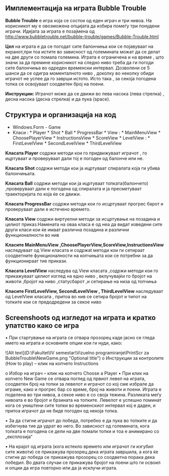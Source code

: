 ## **Имплементација на играта Bubble Trouble**

**Bubble Trouble** е игра која се состои од еден играч и три нивоа. На корисникот му е овозможена опцијата да избира помеѓу три понудени играчи.
Идејата за играта е позајмена од  http://www.bubbletrouble.net/bubble-trouble/games/Bubble-Trouble.html 

**Цел** на играта е да се погодат сите балончиња кои се појавуваат на екранот,при тоа истите во зависност од големината можат да се делат на две други со помала големина. Играта е ограничена и на време , што значи за да премине корисникот на следно ниво треба да ги погоди сите балончиња во одреден временски интервал. Дозволени се 5 шанси да се одигра моменталното ниво , доколку во неколку обиди играчот не успее да го заврши истото. Исто така , за секоја погодена топка се освојуваат соодветен број на поени. 

**Инструкции:**
Играчот може да се движи во лева насока (лева стрелка) , десна насока (десна стрелка) и да пука (space).

## Структура и организација на код
* Windows.Form - Game 
*  Kласи :
        * Player
        * Shot
        * Ball
        * ProgressBar
        * View :
                  * MainMenuView
                  * ChoosePlayerView
                  * InstructionsView
                  * ScoreView
                  *  LevelView :
                                 * FirstLevelView
                                 * SecondLevelView
                                 * ThirdLevelView

**Kласата Player**
 содржи методи кои го придвижуваат играчот , го ицртуваат и проверуваат дали тој е погоден од балонче или не.

**Kласата Shot**
 содржи методи кои ја ицртуваат спиралата која ги убива балончињата.

**Kласата Bаll**
 содржи методи кои ја ицртуваат топката(балончето) ,проверуваат дали е погодена од спиралата и
ја пресметуваат траекторијата по која ќе се движи.

**Kласата ProgressBar**
 содржи методи кои  го исцртуваат прогрес барот и проверуваат дали е истечено времето.

**Kласата View**
 содржи виртуелни методи за исцртување на позадина и целиот приказ.Намената на оваа класа е од неа да видат изведени сите други класи кои ќе имаат различна позадина и различни функционалности во нив

 **Kласите МainMenuView ,ChoosePlayerView,ScoreView,InstructionsView**
 наследуваaт од View класата и содржat методи кои ги сетираат соодветните функционалности на копчињата кои се потребни за да функционираат тие прикази.

**Kласата LevelView**
   наследува од View класата ,содржи методи кои го прикажуваат целиот изглед на едно ниво ,
вклучувајќи го бројот на животи ,бројот на ниво ,статусбарот ,и сетирање на низа од топчиња

**Kласите  FirstLevelView, SecondLevelView , ThirdLevelView**
   наследуваат од LevelView класата , притоа во нив се сетира бројот и типот на топките кои се предодредени за секое ниво

## **Screenshoots од изгледот на играта и кратко упатство како се игра**

•       При стартување на играта се отвара прозорец каде јасно се гледа името на играта и основните опции кои ги нуди, како:
  
![Alt text](D:\Fakultet\IV semestar\Vizuelno programiranje\PrintScr za BubbleTrouble\NewGame.png "Optional title")
o	Инструкции за контролите (How to play) – клик на копчето Instructions
 
o	Избор на играч – клик на копчето Choose a Player 
•	При клик на копчето New Game се отвара поглед од првиот левел на играта, соодветен број на топки за левелот и играчот со кој сме избрале да играме, како и прогрес бар со време, број на животи и поени.
Играта е поделена во три нивоа, а секое ниво е со своја тежина. Разликата меѓу нивоата е во бројот и брзината на топките.
Левелот е успешно поминат кога се уништени сите топки во временскиот интервал кој е даден, и притоа играчот да не биде погоден од некоја топка.

 

•	За да стигне играчот до победа, потребно е да пука во топките и да избегнува тие да удрат во него. Во зависност од големината, кога топката е погодена се дели на две помали топки и тоа е анимирано со „експлозија“ 
  

•	На крајот од играта (кога истекло времето или играчот ги изгубил сите животи) се прикажува прозорец  дека играта завршила, а кога ќе стигне до победа се прикажува прозорец со соодветна порака дека победил.
Во двата случаи се прикажува бројот на поени што ги освоил и опции да игра повторно или да ја исклучи играта.
  
